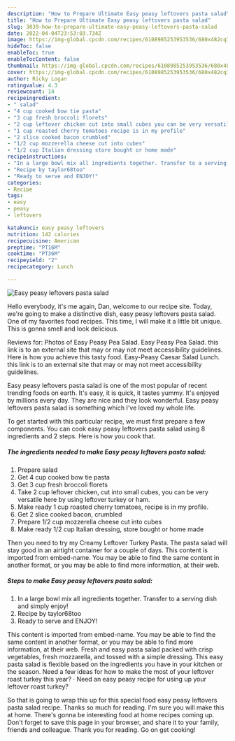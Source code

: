 ```yaml
---
description: "How to Prepare Ultimate Easy peasy leftovers pasta salad"
title: "How to Prepare Ultimate Easy peasy leftovers pasta salad"
slug: 3039-how-to-prepare-ultimate-easy-peasy-leftovers-pasta-salad
date: 2022-04-04T23:53:03.734Z
image: https://img-global.cpcdn.com/recipes/6108985253953536/680x482cq70/easy-peasy-leftovers-pasta-salad-recipe-main-photo.jpg
hideToc: false
enableToc: true
enableTocContent: false
thumbnail: https://img-global.cpcdn.com/recipes/6108985253953536/680x482cq70/easy-peasy-leftovers-pasta-salad-recipe-main-photo.jpg
cover: https://img-global.cpcdn.com/recipes/6108985253953536/680x482cq70/easy-peasy-leftovers-pasta-salad-recipe-main-photo.jpg
author: Ricky Logan
ratingvalue: 4.3
reviewcount: 14
recipeingredient:
- " salad"
- "4 cup cooked bow tie pasta"
- "3 cup fresh broccoli florets"
- "2 cup leftover chicken cut into small cubes you can be very versatile here by using leftover turkey or ham"
- "1 cup roasted cherry tomatoes recipe is in my profile"
- "2 slice cooked bacon crumbled"
- "1/2 cup mozzerella cheese cut into cubes"
- "1/2 cup Italian dressing store bought or home made"
recipeinstructions:
- "In a large bowl mix all ingredients together. Transfer to a serving dish and simply enjoy!"
- "Recipe by taylor68too"
- "Ready to serve and ENJOY!"
categories:
- Recipe
tags:
- easy
- peasy
- leftovers

katakunci: easy peasy leftovers 
nutrition: 142 calories
recipecuisine: American
preptime: "PT16M"
cooktime: "PT36M"
recipeyield: "2"
recipecategory: Lunch

---
```



![Easy peasy leftovers pasta salad](https://img-global.cpcdn.com/recipes/6108985253953536/680x482cq70/easy-peasy-leftovers-pasta-salad-recipe-main-photo.jpg)

Hello everybody, it's me again, Dan, welcome to our recipe site. Today, we're going to make a distinctive dish, easy peasy leftovers pasta salad. One of my favorites food recipes. This time, I will make it a little bit unique. This is gonna smell and look delicious.

Reviews for: Photos of Easy Peasy Pea Salad. Easy Peasy Pea Salad. this link is to an external site that may or may not meet accessibility guidelines. Here is how you achieve this tasty food. Easy-Peasy Caesar Salad Lunch. this link is to an external site that may or may not meet accessibility guidelines.

Easy peasy leftovers pasta salad is one of the most popular of recent trending foods on earth. It's easy, it is quick, it tastes yummy. It's enjoyed by millions every day. They are nice and they look wonderful. Easy peasy leftovers pasta salad is something which I've loved my whole life.


To get started with this particular recipe, we must first prepare a few components. You can cook easy peasy leftovers pasta salad using 8 ingredients and 2 steps. Here is how you cook that.

<!--inarticleads1-->

##### The ingredients needed to make Easy peasy leftovers pasta salad:

1. Prepare  salad
1. Get 4 cup cooked bow tie pasta
1. Get 3 cup fresh broccoli florets
1. Take 2 cup leftover chicken, cut into small cubes, you can be very versatile here by using leftover turkey or ham.
1. Make ready 1 cup roasted cherry tomatoes, recipe is in my profile.
1. Get 2 slice cooked bacon, crumbled
1. Prepare 1/2 cup mozzerella cheese cut into cubes
1. Make ready 1/2 cup Italian dressing, store bought or home made


Then you need to try my Creamy Leftover Turkey Pasta. The pasta salad will stay good in an airtight container for a couple of days. This content is imported from embed-name. You may be able to find the same content in another format, or you may be able to find more information, at their web. 

<!--inarticleads2-->

##### Steps to make Easy peasy leftovers pasta salad:

1. In a large bowl mix all ingredients together. Transfer to a serving dish and simply enjoy!
1. Recipe by taylor68too
1. Ready to serve and ENJOY!

This content is imported from embed-name. You may be able to find the same content in another format, or you may be able to find more information, at their web. Fresh and easy pasta salad packed with crisp vegetables, fresh mozzarella, and tossed with a simple dressing. This easy pasta salad is flexible based on the ingredients you have in your kitchen or the season. Need a few ideas for how to make the most of your leftover roast turkey this year? · Need an easy peasy recipe for using up your leftover roast turkey? 

So that is going to wrap this up for this special food easy peasy leftovers pasta salad recipe. Thanks so much for reading. I'm sure you will make this at home. There's gonna be interesting food at home recipes coming up. Don't forget to save this page in your browser, and share it to your family, friends and colleague. Thank you for reading. Go on get cooking!
